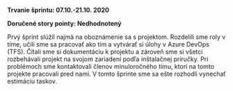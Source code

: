 **Trvanie šprintu: 07.10.-21.10. 2020**

**Doručené story pointy: Nedhodnotený**

Prvý šprint slúžil najmä na oboznámenie sa s projektom. Rozdelili sme roly v tíme, učili sme sa pracovať ako tím a 
vytvárať si úlohy v Azure DevOps (TFS). Čítali sme si dokumentáciu k projektu a zároveň sme si všetci rozbehávali 
projekt na svojom zariadení podľa inštalačnej príručky. Pri problémoch sme kontaktovali členov minuloročného tímu, 
ktorí na tomto projekte pracovali pred nami. V tomto šprinte sme sa ešte rozhodli vynechať estimáciu taskov.